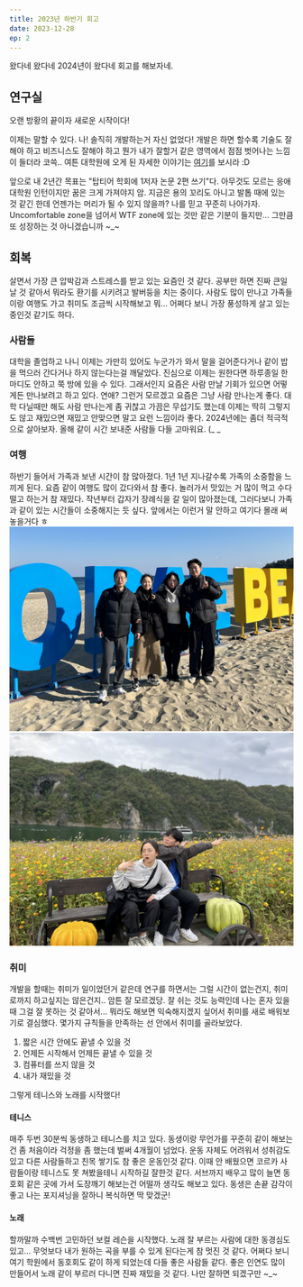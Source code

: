 ```yaml
---
title: 2023년 하반기 회고
date: 2023-12-28
ep: 2
---
```


왔다네 왔다네 2024년이 왔다네 회고를 해보자네.

## 연구실

오랜 방황의 끝이자 새로운 시작이다!

이제는 말할 수 있다. 나! 솔직히 개발하는거 자신 없었다! 개발은 하면 할수록 기술도 잘해야 하고 비즈니스도 잘해야 하고 뭔가 내가 잘할거 같은 영역에서 점점 벗어나는 느낌이 들더라 코쓱.. 여튼 대학원에 오게 된 자세한 이야기는 [여기](/posts/연구%20일지/2/)를 보시라 :D

앞으로 내 2년간 목표는 "탑티어 학회에 1저자 논문 2편 쓰기"다. 아무것도 모르는 응애 대학원 인턴이지만 꿈은 크게 가져야지 암. 지금은 용의 꼬리도 아니고 발톱 때에 있는 것 같긴 한데 언젠가는 머리가 될 수 있지 않을까? 나를 믿고 꾸준히 나아가자. Uncomfortable zone을 넘어서 WTF zone에 있는 것만 같은 기분이 들지만... 그만큼 또 성장하는 것 아니겠습니까 ~_~

## 회복

살면서 가장 큰 압박감과 스트레스를 받고 있는 요즘인 것 같다. 공부만 하면 진짜 큰일날 것 같아서 뭐라도 환기를 시키려고 발버둥을 치는 중이다. 사람도 많이 만나고 가족들이랑 여행도 가고 취미도 조금씩 시작해보고 뭐... 어쩌다 보니 가장 풍성하게 살고 있는 중인것 같기도 하다.

### 사람들

대학을 졸업하고 나니 이제는 가만히 있어도 누군가가 와서 말을 걸어준다거나 같이 밥을 먹으러 간다거나 하지 않는다는걸 깨달았다. 진심으로 이제는 원한다면 하루종일 한마디도 안하고 쭉 방에 있을 수 있다. 그래서인지 요즘은 사람 만날 기회가 있으면 어떻게든 만나보려고 하고 있다. 연애? 그런거 모르겠고 요즘은 그냥 사람 만나는게 좋다. 대학 다닐때만 해도 사람 만나는게 좀 귀찮고 가끔은 무섭기도 했는데 이제는 딱히 그렇지도 않고 재밌으면 재밌고 안맞으면 말고 요런 느낌이라 좋다. 2024년에는 좀더 적극적으로 살아보자. 올해 같이 시간 보내준 사람들 다들 고마워요. (_ _

### 여행

하반기 들어서 가족과 보낸 시간이 참 많아졌다. 1년 1년 지나갈수록 가족의 소중함을 느끼게 된다. 요즘 같이 여행도 많이 갔다와서 참 좋다. 놀러가서 맛있는 거 많이 먹고 수다 떨고 하는거 참 재밌다. 작년부터 갑자기 장례식을 갈 일이 많아졌는데, 그러다보니 가족과 같이 있는 시간들이 소중해지는 듯 싶다. 앞에서는 이런거 말 안하고 여기다 몰래 써놓을거다 ㅎ
![양양 강당왕당](./2.1.png)
![단양 간당완당](./2.2.jpeg)

### 취미

개발을 할때는 취미가 일이었던거 같은데 연구를 하면서는 그럴 시간이 없는건지, 취미로까지 하고싶지는 않은건지.. 암튼 잘 모르겠당. 잘 쉬는 것도 능력인데 나는 혼자 있을 때 그걸 잘 못하는 것 같아서... 뭐라도 해보면 익숙해지겠지 싶어서 취미를 새로 배워보기로 결심했다. 몇가지 규칙들을 만족하는 선 안에서 취미를 골라보았다.
1. 짧은 시간 안에도 끝낼 수 있을 것
2. 언제든 시작해서 언제든 끝낼 수 있을 것
3. 컴퓨터를 쓰지 않을 것
4. 내가 재밌을 것

그렇게 테니스와 노래를 시작했다!

#### 테니스

매주 두번 30분씩 동생하고 테니스를 치고 있다. 동생이랑 무언가를 꾸준히 같이 해보는건 좀 처음이라 걱정을 좀 했는데 벌써 4개월이 넘었다. 운동 자체도 어려워서 성취감도 있고 다른 사람들하고 친목 쌓기도 참 좋은 운동인것 같다. 이때 안 배웠으면 코르카 사람들이랑 테니스도 못 쳐봤을테니 시작하길 잘한것 같다. 서브까지 배우고 많이 늘면 동호회 같은 곳에 가서 도장깨기 해보는건 어떨까 생각도 해보고 있다. 동생은 손끝 감각이 좋고 나는 포지셔닝을 잘하니 복식하면 딱 맞겠군! 

#### 노래

할까말까 수백번 고민하던 보컬 레슨을 시작했다. 노래 잘 부르는 사람에 대한 동경심도 있고... 무엇보다 내가 원하는 곡을 부를 수 있게 된다는게 참 멋진 것 같다. 어쩌다 보니 여기 학원에서 동호회도 같이 하게 되었는데 다들 좋은 사람들 같다. 좋은 인연도 많이 만들어서 노래 같이 부르러 다니면 진짜 재밌을 것 같다. 나만 잘하면 되겠구만 ~_~

